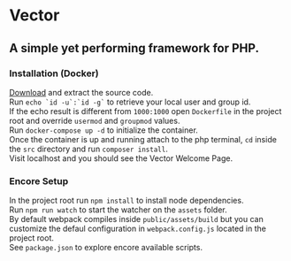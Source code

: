 # Vector
## A simple yet performing framework for PHP.

### Installation (Docker)
[Download](https://github.com/Yami-no-karuro/Vector/archive/refs/heads/master.zip) and extract the source code.  
Run `` echo `id -u`:`id -g` `` to retrieve your local user and group id.  
If the echo result is different from `` 1000:1000 `` open `` Dockerfile `` in the project root and override `` usermod `` and `` groupmod `` values.  
Run `` docker-compose up -d `` to initialize the container.  
Once the container is up and running attach to the php terminal, `` cd `` inside the `` src `` directory and run `` composer install ``.  
Visit localhost and you should see the Vector Welcome Page.  

### Encore Setup
In the project root run `` npm install `` to install node dependencies.  
Run `` npm run watch ``  to start the watcher on the `` assets `` folder.  
By default webpack compiles inside `` public/assets/build `` but you can customize the defaul configuration in `` webpack.config.js `` located in the project root.  
See `` package.json `` to explore encore available scripts.  
